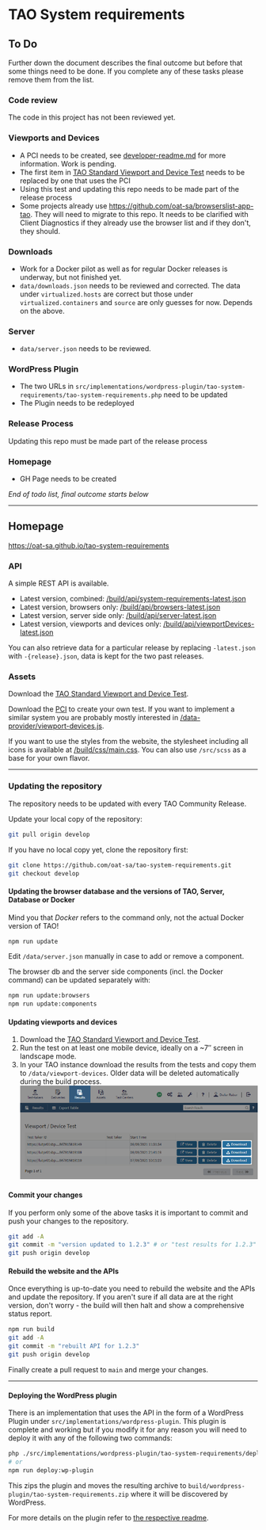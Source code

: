 # TAO System requirements


## To Do
Further down the document describes the final outcome but before that some things need to be done. If you complete any of these tasks please remove them from the list.

### Code review
The code in this project has not been reviewed yet.

### Viewports and Devices
- A PCI needs to be created, see [developer-readme.md](/src/pci/developer-readme.md) for more information. Work is pending.
- The first item in [TAO Standard Viewport and Device Test](assets/test/tao-vd-test.zip) needs to be replaced by one that uses the PCI
- Using this test and updating this repo needs to be made part of the release process
- Some projects already use https://github.com/oat-sa/browserslist-app-tao. They will need to migrate to this repo. It needs to be clarified with Client Diagnostics if they already use the browser list and if they don't, they should.

### Downloads
- Work for a Docker pilot as well as for regular Docker releases is underway, but not finished yet. 
- `data/downloads.json` needs to be reviewed and corrected. The data under `virtualized.hosts` are correct but those under `virtualized.containers` and `source` are only guesses for now. Depends on the above.

### Server 
- `data/server.json` needs to be reviewed.

### WordPress Plugin
- The two URLs in `src/implementations/wordpress-plugin/tao-system-requirements/tao-system-requirements.php` need to be updated
- The Plugin needs to be redeployed

### Release Process
Updating this repo must be made part of the release process

### Homepage
- GH Page needs to be created


_End of todo list, final outcome starts below_

---

## Homepage


https://oat-sa.github.io/tao-system-requirements

### API 
A simple REST API is available.

- Latest version, combined: [/build/api/system-requirements-latest.json](https://oat-sa.github.io/tao-system-requirements/build/api/system-requirements-latest.json)
- Latest version, browsers only: [/build/api/browsers-latest.json](https://oat-sa.github.io/tao-system-requirements/build/api/browsers-latest.json)  
- Latest version, server side only: [/build/api/server-latest.json](https://oat-sa.github.io/tao-system-requirements/build/api/server-latest.json)  
- Latest version, viewports and devices only: [/build/api/viewportDevices-latest.json](https://oat-sa.github.io/tao-system-requirements/build/api/viewportDevices-latest.json)

You can also retrieve data for a particular release by replacing `-latest.json` with `-{release}.json`, data is kept for the two past releases. 

### Assets 


Download the [TAO Standard Viewport and Device Test](assets/test/tao-vd-test.zip).

Download the [PCI](assets/pci/taoenvinfo.zip) to create your own test. If you want to implement a similar system you are probably mostly interested in [/data-provider/viewport-devices.js](data-provider/viewport-devices.js).

If you want to use the styles from the website, the stylesheet including all icons is available at [/build/css/main.css](build/css/main.css). You can also use `/src/scss` as a base for your own flavor.

---

### Updating the repository
The repository needs to be updated with every TAO Community Release.

Update your local copy of the repository:

```bash 
git pull origin develop
```

If you have no local copy yet, clone the repository first:

```bash
git clone https://github.com/oat-sa/tao-system-requirements.git
git checkout develop
```

#### Updating the browser database and the versions of TAO, Server, Database or Docker
Mind you that _Docker_ refers to the command only, not the actual Docker version of TAO!

```bash
npm run update
```
Edit `/data/server.json` manually in case to add or remove a component. 

The browser db and the server side components (incl. the Docker command) can be updated separately with:
```bash
npm run update:browsers
npm run update:components
```

#### Updating viewports and devices

1. Download the [TAO Standard Viewport and Device Test](assets/test/tao-vd-test.zip). 
2. Run the test on at least one mobile device, ideally on a ~7″ screen in landscape mode.
3. In your TAO instance download the results from the tests and copy them to `/data/viewport-devices`. Older data will be deleted automatically during the build process. ![Download](assets/media/download.png)

#### Commit your changes
If you perform only some of the above tasks it is important to commit and push your changes to the repository.
```bash
git add -A
git commit -m "version updated to 1.2.3" # or "test results for 1.2.3"
git push origin develop
``` 

#### Rebuild the website and the APIs
Once everything is up-to-date you need to rebuild the website and the APIs and update the repository. If you aren't sure if all data are at the right version, don't worry - the build will then halt and show a comprehensive status report.

```bash
npm run build
git add -A
git commit -m "rebuilt API for 1.2.3"
git push origin develop
```

Finally create a pull request to `main` and merge your changes.

---
#### Deploying the WordPress plugin
There is an implementation that uses the API in the form of a WordPress Plugin under `src/implementations/wordpress-plugin`. This plugin is complete and working but if you modify it for any reason you will need to deploy it with any of the following two commands:
```bash 
php ./src/implementations/wordpress-plugin/tao-system-requirements/deploy.php
# or
npm run deploy:wp-plugin
``` 
This zips the plugin and moves the resulting archive to `build/wordpress-plugin/tao-system-requirements.zip` where it will be discovered by WordPress.

For more details on the plugin refer to [the respective readme](src/implementations/wordpress-plugin/tao-system-requirements/readme.md).
